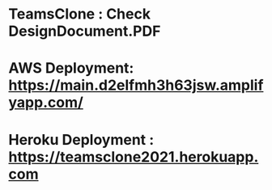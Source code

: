 # TeamsClone : Check DesignDocument.PDF 
# AWS Deployment: https://main.d2elfmh3h63jsw.amplifyapp.com/
# Heroku Deployment : https://teamsclone2021.herokuapp.com

